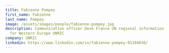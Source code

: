 ```yaml
---
title: Fabienne Pompey
first_name: Fabienne
last_name: Pompey
image: /assets/images/people/fabienne-pompey.jpg
description: Communication officer Desk France UN regional information center
  for Western Europe UNRIC
company: UNRIC
linkedin: https://www.linkedin.com/in/fabienne-pompey-01104636/
---
```

